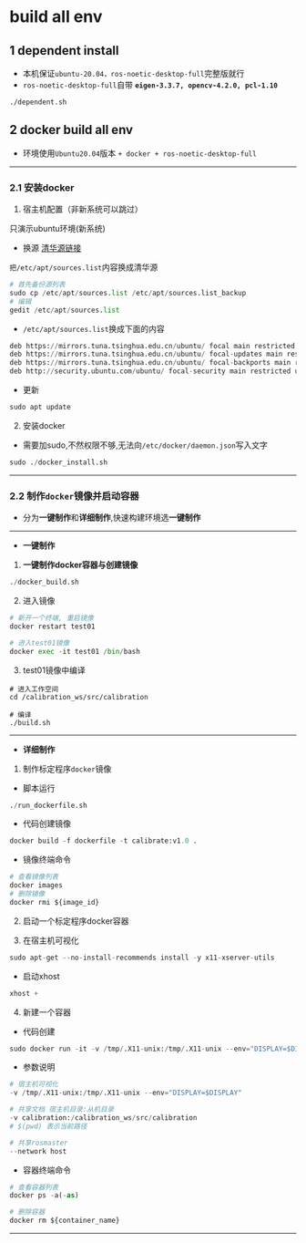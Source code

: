 #  build all env 

## 1 dependent install

+ 本机保证`ubuntu-20.04，ros-noetic-desktop-full`完整版就行
+ `ros-noetic-desktop-full`自带 **`eigen-3.3.7, opencv-4.2.0, pcl-1.10`** 

~~~
./dependent.sh
~~~


## 2 docker build all env 

+ 环境使用`Ubuntu20.04`版本 `+ docker + ros-noetic-desktop-full`

---

### 2.1 安装docker

1. 宿主机配置（非新系统可以跳过）

只演示ubuntu环境(新系统)

+ 换源 [清华源链接](https://mirrors.tuna.tsinghua.edu.cn/help/ubuntu/)

`把/etc/apt/sources.list`内容换成清华源

~~~python
# 首先备份源列表
sudo cp /etc/apt/sources.list /etc/apt/sources.list_backup
# 编辑
gedit /etc/apt/sources.list
~~~

+ `/etc/apt/sources.list`换成下面的内容

~~~python
deb https://mirrors.tuna.tsinghua.edu.cn/ubuntu/ focal main restricted universe multiverse
deb https://mirrors.tuna.tsinghua.edu.cn/ubuntu/ focal-updates main restricted universe multiverse
deb https://mirrors.tuna.tsinghua.edu.cn/ubuntu/ focal-backports main restricted universe multiverse
deb http://security.ubuntu.com/ubuntu/ focal-security main restricted universe multiverse
~~~

+ 更新

~~~python
sudo apt update
~~~

2. 安装docker

+ 需要加sudo,不然权限不够,无法向`/etc/docker/daemon.json`写入文字

~~~python
sudo ./docker_install.sh
~~~

---

### 2.2 制作`docker`镜像并启动容器

+ 分为**一键制作**和**详细制作**,快速构建环境选**一键制作**

---
+ **一键制作**

1. **一键制作docker容器与创建镜像**
~~~python
./docker_build.sh
~~~

2. 进入镜像
~~~python
# 新开一个终端, 重启镜像
docker restart test01

# 进入test01镜像
docker exec -it test01 /bin/bash
~~~

3. test01镜像中编译
~~~
# 进入工作空间
cd /calibration_ws/src/calibration

# 编译
./build.sh
~~~

---
+ **详细制作**

1. 制作标定程序`docker`镜像

+ 脚本运行
~~~python
./run_dockerfile.sh
~~~

+ 代码创建镜像
~~~python
docker build -f dockerfile -t calibrate:v1.0 .
~~~

+ 镜像终端命令
~~~python
# 查看镜像列表
docker images
# 删除镜像
docker rmi ${image_id}
~~~

2. 启动一个标定程序docker容器

3. 在宿主机可视化
~~~python
sudo apt-get --no-install-recommends install -y x11-xserver-utils
~~~

+ 启动xhost
~~~python
xhost +
~~~

4. 新建一个容器

+ 代码创建
~~~python
sudo docker run -it -v /tmp/.X11-unix:/tmp/.X11-unix --env="DISPLAY=$DISPLAY" -v $(pwd):/calibration_ws/src/calibration --network host --name=test01 calibrate:v1.0 /bin/bash 
~~~

+ 参数说明
~~~python
# 宿主机可视化
-v /tmp/.X11-unix:/tmp/.X11-unix --env="DISPLAY=$DISPLAY"

# 共享文档 宿主机目录:从机目录
-v calibration:/calibration_ws/src/calibration
# $(pwd) 表示当前路径

# 共享rosmaster
--network host
~~~



+ 容器终端命令
~~~python
# 查看容器列表
docker ps -a(-as)

# 删除容器
docker rm ${container_name}
~~~

---

